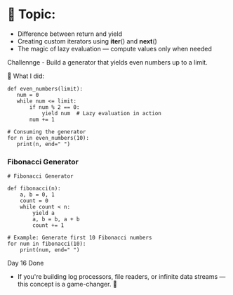 # 🎯 Topic: 
 - Difference between return and yield
 - Creating custom iterators using __iter__() and __next__()
 - The magic of lazy evaluation — compute values only when needed

 Challennge - Build a generator that yields even numbers up to a limit.

 🧵 What I did:

 ```
def even_numbers(limit):
    num = 0
    while num <= limit:
        if num % 2 == 0:
            yield num  # Lazy evaluation in action
        num += 1

# Consuming the generator
for n in even_numbers(10):
    print(n, end=" ")
```
### Fibonacci Generator 
```
# Fibonacci Generator 

def fibonacci(n):
    a, b = 0, 1
    count = 0
    while count < n:
        yield a
        a, b = b, a + b
        count += 1

# Example: Generate first 10 Fibonacci numbers
for num in fibonacci(10):
    print(num, end=" ")
```


Day 16 Done 

- If you're building log processors, file readers, or infinite data streams — this concept is a game-changer. 🔄
